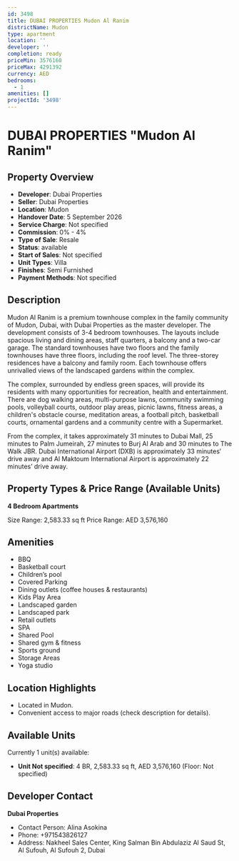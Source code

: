 ```yaml
---
id: 3498
title: DUBAI PROPERTIES Mudon Al Ranim
districtName: Mudon
type: apartment
location: ''
developer: ''
completion: ready
priceMin: 3576160
priceMax: 4291392
currency: AED
bedrooms:
  - 1
amenities: []
projectId: '3498'
---
```


# DUBAI PROPERTIES "Mudon Al Ranim"

## Property Overview
- **Developer**: Dubai Properties
- **Seller**: Dubai Properties
- **Location**: Mudon
- **Handover Date**: 5 September 2026
- **Service Charge**: Not specified
- **Commission**: 0% - 4%
- **Type of Sale**: Resale
- **Status**: available
- **Start of Sales**: Not specified
- **Unit Types**: Villa
- **Finishes**: Semi Furnished
- **Payment Methods**: Not specified

## Description
Mudon Al Ranim is a premium townhouse complex in the family community of Mudon, Dubai, with Dubai Properties as the master developer. The development consists of 3-4 bedroom townhouses. The layouts include spacious living and dining areas, staff quarters, a balcony and a two-car garage. The standard townhouses have two floors and the family townhouses have three floors, including the roof level. The three-storey residences have a balcony and family room. Each townhouse offers unrivalled views of the landscaped gardens within the complex.

The complex, surrounded by endless green spaces, will provide its residents with many opportunities for recreation, health and entertainment. There are dog walking areas, multi-purpose lawns, community swimming pools, volleyball courts, outdoor play areas, picnic lawns, fitness areas, a children's obstacle course, meditation areas, a football pitch, basketball courts, ornamental gardens and a community centre with a Supermarket.

From the complex, it takes approximately 31 minutes to Dubai Mall, 25 minutes to Palm Jumeirah, 27 minutes to Burj Al Arab and 30 minutes to The Walk JBR. Dubai International Airport (DXB) is approximately 33 minutes‘ drive away and Al Maktoum International Airport is approximately 22 minutes’ drive away.

## Property Types & Price Range (Available Units)
**4 Bedroom Apartments**

Size Range: 2,583.33 sq ft
Price Range: AED 3,576,160

## Amenities
- BBQ
- Basketball court
- Children’s pool
- Covered Parking
- Dining outlets  (coffee houses & restaurants)
- Kids Play Area
- Landscaped garden
- Landscaped park
- Retail outlets
- SPA
- Shared Pool
- Shared gym & fitness
- Sports ground
- Storage Areas
- Yoga studio

## Location Highlights
- Located in Mudon.
- Convenient access to major roads (check description for details).

## Available Units
Currently 1 unit(s) available:
- **Unit Not specified**: 4 BR, 2,583.33 sq ft, AED 3,576,160 (Floor: Not specified)

## Developer Contact
**Dubai Properties**
- Contact Person: Alina Asokina
- Phone: +971543826127
- Address: Nakheel Sales Center, King Salman Bin Abdulaziz Al Saud St, Al Sufouh, Al Sufouh 2,  Dubai
